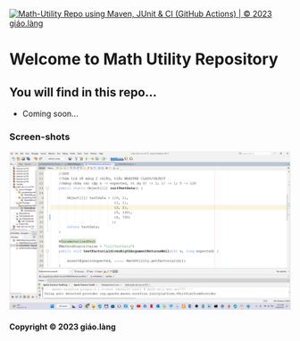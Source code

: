 [![Math-Utility Repo using Maven, JUnit & CI (GitHub Actions) | © 2023 giáo.làng](https://github.com/doit-now/math-util-mvn-se1737/actions/workflows/math-util-ci.yml/badge.svg)](https://github.com/doit-now/math-util-mvn-se1737/actions/workflows/math-util-ci.yml)

# Welcome to Math Utility Repository

## You will find in this repo...

* Coming soon...

### Screen-shots
![DDT Source code](https://github.com/doit-now/math-util-mvn-se1737/blob/main/screenshots/DDT%20Source%20with%20JUnit.png)                      


#### Copyright &#169; 2023 giáo.làng